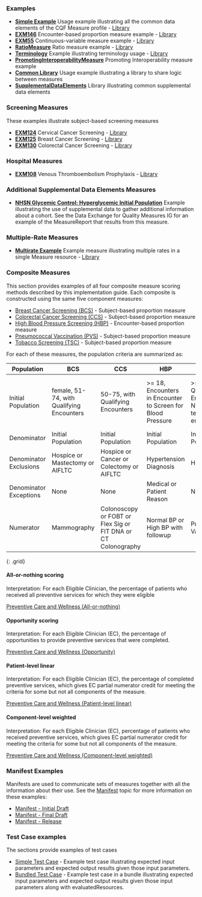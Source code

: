 

### Examples

* [**Simple Example**](Measure-EXMLogic-FHIR.html) Usage example illustrating all the common data elements of the CQF Measure profile - [Library](Library-EXMLogic.html)
* [**EXM146**](Measure-EXM146-FHIR.html) Encounter-based proportion measure example - [Library](Library-EXM146.html)
* [**EXM55**](Measure-EXM55-FHIR.html) Continuous-variable measure example - [Library](Library-EXM55.html)
* [**RatioMeasure**](Measure-EXMRatio-FHIR.html) Ratio measure example - [Library](Library-EXMRatio.html)
* [**Terminology**](Measure-Terminology-FHIR.html) Example illustrating terminology usage - [Library](Library-Terminology.html)
* [**PromotingInteroperabilityMeasure**](Measure-measure-pi-exm.html) Promoting Interoperability measure example <!---  [Library](Library-EXMRatio.html) -->
* [**Common Library**](Library-Common.html) Usage example illustrating a library to share logic between measures
* [**SupplementalDataElements**](Library-SupplementalDataElements.html) Library illustrating common supplemental data elements

### Screening Measures

These examples illustrate subject-based screening measures

* [**EXM124**](Measure-EXM124-FHIR.html) Cervical Cancer Screening - [Library](Library-EXM124.html)
* [**EXM125**](Measure-EXM125-FHIR.html) Breast Cancer Screening - [Library](Library-EXM125.html)
* [**EXM130**](Measure-EXM130-FHIR.html) Colorectal Cancer Screening - [Library](Library-EXM130.html)

### Hospital Measures

* [**EXM108**](Measure-EXM108-FHIR.html) Venous Thromboembolism Prophylaxis - [Library](Library-EXM108.html)

### Additional Supplemental Data Elements Measures

* [**NHSN Glycemic Control: Hyperglycemic Initial Population**](Bundle-sde-example-artifact-bundle.html) Example illustrating the use of supplemental data to gather additional information about a cohort. See the Data Exchange for Quality Measures IG for an example of the MeasureReport that results from this measure.

### Multiple-Rate Measures

* [**Multirate Example**](Measure-MultiRateExample-FHIR.html) Example measure illustrating multiple rates in a single Measure resource - [Library](Library-MultiRateExample.html)

### Composite Measures

This section provides examples of all four composite measure scoring methods described by this implementation guide. Each composite is constructed using the same five component measures:

* [Breast Cancer Screening (BCS)](Measure-BCSComponent.html) - Subject-based proportion measure
* [Colorectal Cancer Screening (CCS)](Measure-EXM130-FHIR.html) - Subject-based proportion measure
* [High Blood Pressure Screening (HBP)](Measure-HBPComponent.html) - Encounter-based proportion measure
* [Pneumococcal Vaccination (PVS)](Measure-PVSComponent.html) - Subject-based proportion measure
* [Tobacco Screening (TSC)](Measure-TSCComponent.html) - Subject-based proportion measure

For each of these measures, the population criteria are summarized as:

|Population | BCS | CCS | HBP | PVS | TSC |
|-----------|-----|-----|-----|-----|-----|
|Initial Population |female, 51-74, with Qualifying Encounters |50-75, with Qualifying Encounters |>= 18, Encounters in Encounter to Screen for Blood Pressure |>= 65, with Qualifying Encounters or Nursing/Long-term Facility encounters |>= 18 with Qualifying Encounters or Other/Counseling encounters or 2 or more Office visits |
|Denominator |Initial Population |Initial Population |Initial Population |Initial Population |Initial Population |
|Denominator Exclusions |Hospice or Mastectomy or AIFLTC |Hospice or Cancer or Colectomy or AIFLTC |Hypertension Diagnosis |Hospice |None
|Denominator Exceptions |None |None |Medical or Patient Reason |None |Medical Reason or Limited Life Expectancy |
|Numerator |Mammography |Colonoscopy or FOBT or Flex Sig or FIT DNA or CT Colonography |Normal BP or High BP with followup |Pneumococcal Vaccine |Screened for Tobacco Use |
{: .grid}

#### All-or-nothing scoring

Interpretation: For each Eligible Clinician, the percentage of patients who received
all preventive services for which they were eligible

[Preventive Care and Wellness (All-or-nothing)](Measure-PreventiveCareandWellnessAllOrNothingComposite.html)

#### Opportunity scoring

Interpretation: For each Eligible Clinician (EC), the percentage of opportunities to provide preventive services that were completed.

[Preventive Care and Wellness (Opportunity)](Measure-PreventiveCareandWellnessOpportunityComposite.html)

#### Patient-level linear

Interpretation: For each Eligible Clinician (EC), the percentage of completed preventive services, which gives EC partial numerator credit for meeting the criteria for some but not all components of the measure.

[Preventive Care and Wellness (Patient-level linear)](Measure-PreventiveCareandWellnessPatientLevelLinearComposite.html)

#### Component-level weighted

Interpretation: For each Eligible Clinician (EC), percentage of patients who received preventive services, which gives EC partial numerator credit for meeting the criteria for some but not all components of the measure.

[Preventive Care and Wellness (Component-level weighted)](Measure-PreventiveCareandWellnessWeightedComposite.html)

### Manifest Examples

Manifests are used to communicate sets of measures together with all the information about their use. See the [Manifest](measure-conformance.html#manifest) topic for more information on these examples:

* [Manifest - Initial Draft](Library-Manifest-Initial-Draft.html)
* [Manifest - Final Draft](Library-Manifest-Final-Draft.html)
* [Manifest - Release](Library-Manifest-Release.html)

### Test Case examples

The sections provide examples of test cases

* [Simple Test Case](MeasureReport-testcase-example.html) - Example test case illustrating expected input parameters and expected output results given those input parameters.
* [Bundled Test Case](Bundle-measurereport-bundle-example.html) - Example test case in a bundle illustrating expected input parameters and expected output results given those input parameters along with evaluatedResources.

